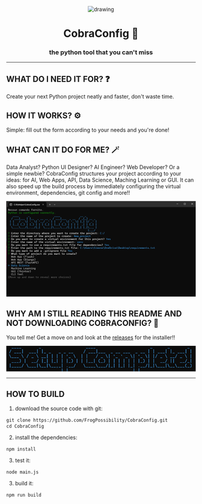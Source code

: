 <p align="center">
  <img src=".github/icon.ico" alt="drawing" width="200"/>
</p>
<h1 align="center">CobraConfig 🐍</h1>


<h3 align="center">the python tool that you can't miss</h3>


________________________

## WHAT DO I NEED IT FOR? ❓
Create your next Python project neatly and faster, don't waste time.

## HOW IT WORKS? ⚙️
Simple: fill out the form according to your needs and you're done!

## WHAT CAN IT DO FOR ME? 🪄
Data Analyst? Python UI Designer? AI Engineer? Web Developer? Or a simple newbie? CobraConfig structures your project according to your ideas: for AI, Web Apps, API, Data Science, Maching Learning or GUI. 
It can also speed up the build process by immediately configuring the virtual environment, dependencies, git config and more!!

![screenshot1](.github/screen1.png)

## WHY AM I STILL READING THIS README AND NOT DOWNLOADING COBRACONFIG? 🤡
You tell me! Get a move on and look at the [releases](https://github.com/FrogPossibility/CobraConfig/releases/tag/v.1.2.1-x64) for the installer!!

![.github/screen3.png](.github/screen3.png)

________________________

## HOW TO BUILD
1. download the source code with git:
```
git clone https://github.com/FrogPossibility/CobraConfig.git
cd CobraConfig
```

2. install the dependencies:
```
npm install
```

3. test it:
```
node main.js
```

3. build it:
```
npm run build
```
